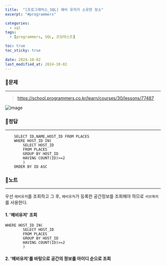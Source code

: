 ```yaml
---
title:  "[프로그래머스_SQL] 헤비 유저가 소유한 장소"
excerpt: "#programmers"

categories:
  - sql
tags:
  - [programmers, SQL, 코딩테스트]

toc: true
toc_sticky: true
 
date: 2024-10-02
last_modified_at: 2024-10-02
---
```


### 📜문제
-----
> <https://school.programmers.co.kr/learn/courses/30/lessons/77487>

![image](https://github.com/user-attachments/assets/27b27b04-e367-4069-8687-82acdc0c1692)
  
    
### 📜정답
-----
```
    SELECT ID,NAME,HOST_ID FROM PLACES 
    WHERE HOST_ID IN(
        SELECT HOST_ID 
        FROM PLACES
        GROUP BY HOST_ID 
        HAVING COUNT(ID)>=2
        )
    ORDER BY ID ASC
```
  
      
### 📜노트
-----
우선 `헤비유저`를 조회하고 
그 후, `헤비유저`가 등록한 공간정보를 조회해야 하므로 `서브쿼리`를 사용한다.
  
#### 1. '헤비유저' 조회

```
WHERE HOST_ID IN(
        SELECT HOST_ID 
        FROM PLACES
        GROUP BY HOST_ID 
        HAVING COUNT(ID)>=2
        )
```
    
#### 2. '헤비유저'를 바탕으로 공간의 정보를 아이디 순으로 조회


